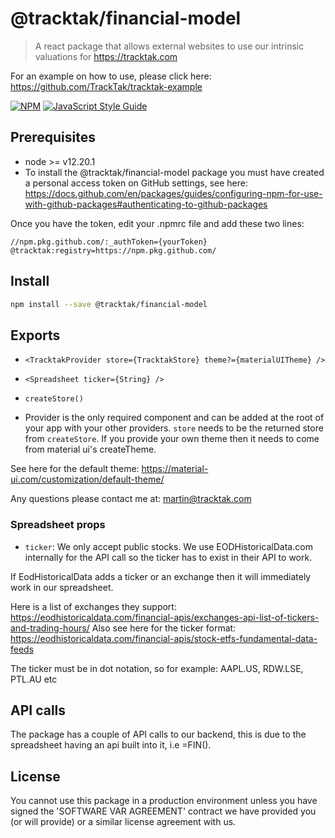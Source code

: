# @tracktak/financial-model

> A react package that allows external websites to use our intrinsic valuations for https://tracktak.com

For an example on how to use, please click here: https://github.com/TrackTak/tracktak-example

[![NPM](https://img.shields.io/npm/v/@tracktak/financial-model.svg)](https://www.npmjs.com/package/@tracktak/financial-model) [![JavaScript Style Guide](https://img.shields.io/badge/code_style-standard-brightgreen.svg)](https://standardjs.com)

## Prerequisites

- node >= v12.20.1
- To install the @tracktak/financial-model package you must have created a personal access token on GitHub settings, see here: https://docs.github.com/en/packages/guides/configuring-npm-for-use-with-github-packages#authenticating-to-github-packages

Once you have the token, edit your .npmrc file and add these two lines:

```
//npm.pkg.github.com/:_authToken={yourToken}
@tracktak:registry=https://npm.pkg.github.com/
```

## Install

```bash
npm install --save @tracktak/financial-model
```

## Exports

- `<TracktakProvider store={TracktakStore} theme?={materialUITheme} />`
- `<Spreadsheet ticker={String} />`
- `createStore()`

- Provider is the only required component and can be added at the root of your app with your other providers. `store` needs to be the returned store from `createStore`. If you provide your own theme then it needs to come from material ui's createTheme.

See here for the default theme: https://material-ui.com/customization/default-theme/

Any questions please contact me at: martin@tracktak.com

### Spreadsheet props

- `ticker`: We only accept public stocks. We use EODHistoricalData.com internally for the API call so the ticker has to exist in their API to work.

If EodHistoricalData adds a ticker or an exchange then it will immediately work in our spreadsheet.

Here is a list of exchanges they support: https://eodhistoricaldata.com/financial-apis/exchanges-api-list-of-tickers-and-trading-hours/
Also see here for the ticker format: https://eodhistoricaldata.com/financial-apis/stock-etfs-fundamental-data-feeds

The ticker must be in dot notation, so for example: AAPL.US, RDW.LSE, PTL.AU etc

## API calls

The package has a couple of API calls to our backend, this is due to the spreadsheet having an api built into it, i.e =FIN().

## License

You cannot use this package in a production environment unless you have signed the 'SOFTWARE VAR AGREEMENT' contract we have provided you (or will provide) or a similar license agreement with us.
